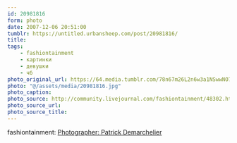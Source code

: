 ```yaml
---
id: 20981816
form: photo
date: 2007-12-06 20:51:00
tumblr: https://untitled.urbansheep.com/post/20981816/
title:
tags:
    - fashiontainment
    - картинки
    - девушки
    - чб
photo_original_url: https://64.media.tumblr.com/78n67m26L2n6w3a1NSwwNO7M_1280.jpg
photo: "@/assets/media/20981816.jpg"
photo_caption:
photo_source: http://community.livejournal.com/fashiontainment/48302.html?style=mine#cutid1
photo_source_url:
photo_source_title:
---
```


<p>fashiontainment: <a href="http://community.livejournal.com/fashiontainment/48302.html?style=mine">Photographer: Patrick Demarchelier</a></p>
